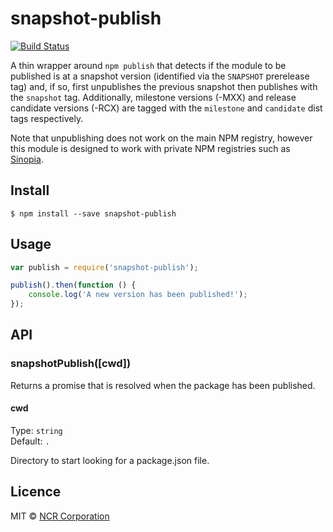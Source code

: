 # snapshot-publish

[![Build Status](https://travis-ci.org/NCR-CoDE/snapshot-publish.svg?branch=master)](https://travis-ci.org/NCR-CoDE/snapshot-publish)

A thin wrapper around `npm publish` that detects if the module to be published is at a snapshot version (identified via the `SNAPSHOT`
prerelease tag) and, if so, first unpublishes the previous snapshot then publishes with the `snapshot` tag.  Additionally, milestone
versions (-MXX) and release candidate versions (-RCX) are tagged with the `milestone` and `candidate` dist tags respectively.

Note that unpublishing does not work on the main NPM registry, however this module is designed to work with private NPM registries such as [Sinopia](https://github.com/rlidwka/sinopia).

## Install

```
$ npm install --save snapshot-publish
```

## Usage

```js
var publish = require('snapshot-publish');

publish().then(function () {
	console.log('A new version has been published!');
});
```

## API

### snapshotPublish([cwd])

Returns a promise that is resolved when the package has been published.

#### cwd

Type: `string`  
Default: `.`

Directory to start looking for a package.json file.

## Licence


MIT © [NCR Corporation](http://ncr.com)
